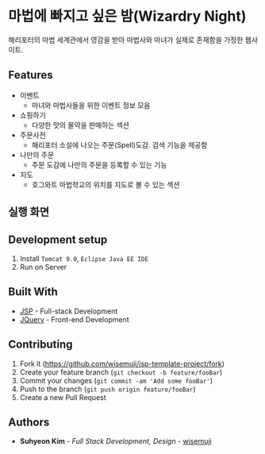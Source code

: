 # 마법에 빠지고 싶은 밤(Wizardry Night)

해리포터의 마법 세계관에서 영감을 받아 마법사와 마녀가 실제로 존재함을 가정한 웹사이트.

## Features

* 이벤트
    * 마녀와 마법사들을 위한 이벤트 정보 모음
* 쇼핑하기
    * 다양한 맛의 물약을 판매하는 섹션
* 주문사전
    * 해리포터 소설에 나오는 주문(Spell)도감. 검색 기능을 제공함
* 나만의 주문
    * 주문 도감에 나만의 주문을 등록할 수 있는 기능
* 지도
    * 호그와트 마법학교의 위치를 지도로 볼 수 있는 섹션

## 실행 화면


## Development setup

1. Install `Tomcat 9.0`, `Eclipse Java EE IDE`
2. Run on Server

## Built With

* [JSP](https://en.wikipedia.org/wiki/JavaServer_Pages) - Full-stack Development
* [JQuery](https://jquery.com/) - Front-end Development

## Contributing

1. Fork it (<https://github.com/wisemuji/jsp-template-project/fork>)
2. Create your feature branch (`git checkout -b feature/fooBar`)
3. Commit your changes (`git commit -am 'Add some fooBar'`)
4. Push to the branch (`git push origin feature/fooBar`)
5. Create a new Pull Request

## Authors

* **Suhyeon Kim** - *Full Stack Development, Design* - [wisemuji](https://github.com/wisemuji)

